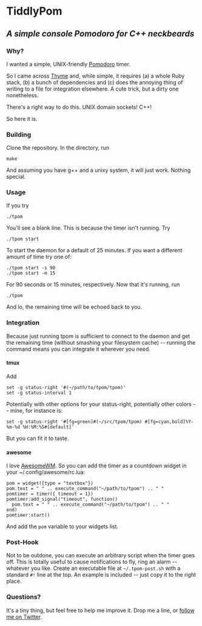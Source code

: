 # TiddlyPom
## _A simple console Pomodoro for C++ neckbeards_

### Why?
I wanted a simple, UNIX-friendly [Pomodoro](http://pomodorotechnique.com/) timer.

So I came across [Thyme](http://thymerb.com) and, while simple, it requires (a) a whole Ruby stack, (b) a bunch of dependencies and (c) does the annoying thing of writing to a file for integration elsewhere. A cute trick, but a dirty one nonetheless.

There's a right way to do this. UNIX domain sockets! C++!

So here it is. 

### Building
Clone the repository. In the directory, run

```
make
```

And assuming you have g++ and a unixy system, it will just work. Nothing special.

### Usage
If you try

```
./tpom
```

You'll see a blank line. This is because the timer isn't running. Try

```
./tpom start
```

To start the daemon for a default of 25 minutes. If you want a different amount of time try one of:

```
./tpom start -s 90
./tpom start -m 15
```

For 90 seconds or 15 minutes, respectively. Now that it's running, run

```
./tpom
```

And lo, the remaining time will be echoed back to you.

### Integration
Because just running tpom is sufficient to connect to the daemon and get the remaining time (without smashing your filesystem cache) -- running the command means you can integrate it wherever you need. 

#### tmux
Add

```
set -g status-right '#(~/path/to/tpom/tpom)'
set -g status-interval 1
```

Potentially with other options for your status-right, potentially other colors -- mine, for instance is:

```
set -g status-right '#[fg=green]#(~/src/tpom/tpom) #[fg=cyan,bold]%Y-%m-%d %H:%M:%S#[default]'
```

But you can fit it to taste.

#### awesome
I love [AwesomeWM](http://awesome.naquadah.org/). So you can add the timer as a countdown widget in your ~/.config/awesome/rc.lua:

```
pom = widget({type = "textbox"})
pom.text = " " .. execute_command("~/path/to/tpom") .. " "
pomtimer = timer({ timeout = 1})
pomtimer:add_signal("timeout", function() 
  pom.text = " " .. execute_command("~/path/to/tpom") .. " " 
end)
pomtimer:start()
```

And add the ```pom``` variable to your widgets list.

### Post-Hook

Not to be outdone, you can execute an arbitrary script when the timer goes off. This is totally useful to cause notifications to fly, ring an alarm -- whatever you like. Create an executable file at ```~/.tpom-post.sh``` with a standard ```#!``` line at the top. An example is included -- just copy it to the right place.

### Questions?
It's a tiny thing, but feel free to help me improve it. Drop me a line, or [follow me on Twitter](http://twitter.com/barakmich). 
